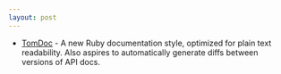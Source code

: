 ```yaml
---
layout: post
---
```


* [TomDoc](http://tom.preston-werner.com/2010/05/11/tomdoc-reasonable-ruby-documentation.html) - A new Ruby documentation style, optimized for plain text readability. Also aspires to automatically generate diffs between versions of API docs.
